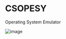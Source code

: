 # CSOPESY
Operating System Emulator

![image](https://github.com/Wads01/CSOPESY/assets/148616782/45b47f32-49b2-4123-bf86-1a11a1eaa6d0)
